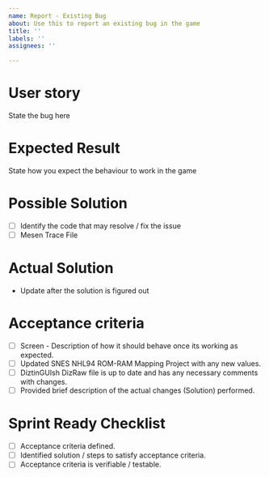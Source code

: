 ```yaml
---
name: Report - Existing Bug 
about: Use this to report an existing bug in the game
title: ''
labels: ''
assignees: ''

---
```


# User story
State the bug here

# Expected Result
State how you expect the behaviour to work in the game

# Possible Solution
- [ ] Identify the code that may resolve / fix the issue
- [ ] Mesen Trace File

# Actual Solution
- Update after the solution is figured out

# Acceptance criteria
- [ ] Screen - Description of how it should behave once its working as expected.
- [ ] Updated SNES NHL94 ROM-RAM Mapping Project with any new values.
- [ ] DiztinGUIsh DizRaw file is up to date and has any necessary comments with changes.
- [ ] Provided brief description of the actual changes (Solution) performed.

# Sprint Ready Checklist 
- [ ] Acceptance criteria defined.
- [ ] Identified solution / steps to satisfy acceptance criteria.
- [ ] Acceptance criteria is verifiable / testable.

